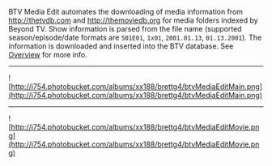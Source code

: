 BTV Media Edit automates the downloading of media information from http://thetvdb.com and http://themoviedb.org for media folders indexed by Beyond TV. Show information is parsed from the file name (supported season/episode/date formats are `S01E01`, `1x01`, `2001.01.13`, `01.13.2001`). The information is downloaded and inserted into the BTV database. See [Overview](Overview.md) for more info.


---


![http://i754.photobucket.com/albums/xx188/brettg4/btvMediaEditMain.png](http://i754.photobucket.com/albums/xx188/brettg4/btvMediaEditMain.png)


---


![http://i754.photobucket.com/albums/xx188/brettg4/btvMediaEditMovie.png](http://i754.photobucket.com/albums/xx188/brettg4/btvMediaEditMovie.png)